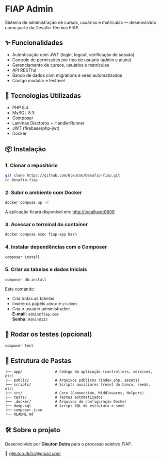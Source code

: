 # FIAP Admin

Sistema de administração de cursos, usuários e matrículas — desenvolvido como parte do Desafio Técnico FIAP.

## ✨ Funcionalidades

- Autenticação com JWT (login, logout, verificação de sessão)
- Controle de permissões por tipo de usuário (admin e aluno)
- Gerenciamento de cursos, usuários e matrículas
- API RESTful
- Banco de dados com migrations e seed automatizados
- Código modular e testável

## 🚀 Tecnologias Utilizadas

- PHP 8.4
- MySQL 8.3
- Composer
- Laminas Diactoros + HandlerRunner
- JWT (firebase/php-jwt)
- Docker

## 📦 Instalação

### 1. Clonar o repositório

```bash
git clone https://github.com/Gleuton/Desafio-fiap.git
cd Desafio-fiap
```

### 2. Subir o ambiente com Docker

```bash
docker compose up -d
```

A aplicação ficará disponível em: [http://localhost:8909](http://localhost:8909)

### 3. Acessar o terminal do container

```bash
docker compose exec fiap-app bash
```

### 4. Instalar dependências com o Composer

```bash
composer install
```

### 5. Criar as tabelas e dados iniciais

```bash
composer db:install
```

Este comando:
- Cria todas as tabelas
- Insere os papéis `admin` e `student`
- Cria o usuário administrador:  
  **E-mail:** `admin@fiap.com`  
  **Senha:** `Admin@123`

## 🧪 Rodar os testes (opcional)

```bash
composer test
```

## 📂 Estrutura de Pastas

```
├── app/               # Código da aplicação (controllers, services, etc)
├── public/            # Arquivos públicos (index.php, assets)
├── scripts/           # Scripts auxiliares (reset do banco, seeds, etc)
├── src/               # Core (Connection, Middlewares, Helpers)
├── tests/             # Testes automatizados
├── .docker/           # Arquivos de configuração Docker
├── dump.sql           # Script SQL de estrutura e seed
├── composer.json
└── README.md
```

## 🛠 Sobre o projeto

Desenvolvido por **Gleuton Dutra** para o processo seletivo FIAP.

📧 [gleuton.dutra@gmail.com](mailto:gleuton.dutra@gmail.com)
